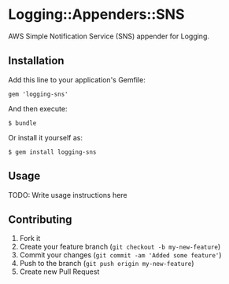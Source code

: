 # Logging::Appenders::SNS

AWS Simple Notification Service (SNS) appender for Logging.

## Installation

Add this line to your application's Gemfile:

    gem 'logging-sns'

And then execute:

    $ bundle

Or install it yourself as:

    $ gem install logging-sns

## Usage

TODO: Write usage instructions here

## Contributing

1. Fork it
2. Create your feature branch (`git checkout -b my-new-feature`)
3. Commit your changes (`git commit -am 'Added some feature'`)
4. Push to the branch (`git push origin my-new-feature`)
5. Create new Pull Request
